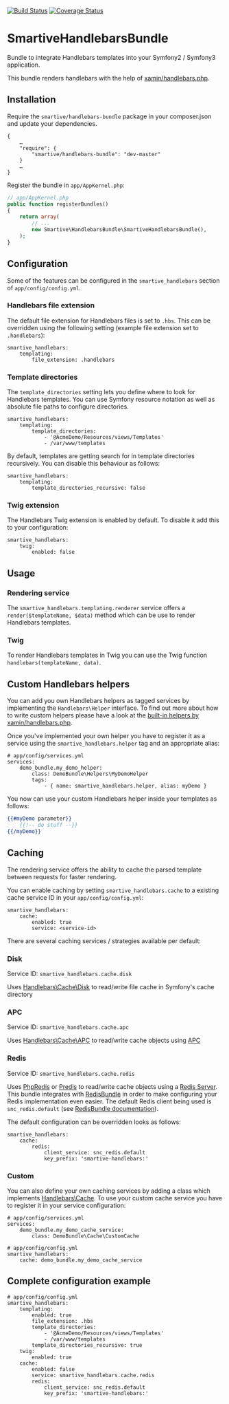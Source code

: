 [![Build Status](https://travis-ci.org/smartive/SmartiveHandlebarsBundle.svg?branch=master)](https://travis-ci.org/smartive/SmartiveHandlebarsBundle)
[![Coverage Status](https://coveralls.io/repos/smartive/SmartiveHandlebarsBundle/badge.svg?branch=master&service=github)](https://coveralls.io/github/smartive/SmartiveHandlebarsBundle?branch=master)

# SmartiveHandlebarsBundle

Bundle to integrate Handlebars templates into your Symfony2 / Symfony3 application.

This bundle renders handlebars with the help of [xamin/handlebars.php](https://github.com/XaminProject/handlebars.php).

## Installation

Require the `smartive/handlebars-bundle` package in your composer.json and update your dependencies.

```
{
    …
    "require": {
        "smartive/handlebars-bundle": "dev-master"
    }
    …
}
```

Register the bundle in `app/AppKernel.php`:

```php
// app/AppKernel.php
public function registerBundles()
{
    return array(
        // ...
        new Smartive\HandlebarsBundle\SmartiveHandlebarsBundle(),
    );
}
```

## Configuration

Some of the features can be configured in the ``smartive_handlebars`` section of `app/config/config.yml`.

### Handlebars file extension

The default file extension for Handlebars files is set to `.hbs`. 
This can be overridden using the following setting (example file extension set to `.handlebars`):

```
smartive_handlebars:
    templating:
        file_extension: .handlebars
```

### Template directories

The `template_directories` setting lets you define where to look for Handlebars templates.
You can use Symfony resource notation as well as absolute file paths to configure directories.


```
smartive_handlebars:
    templating:
        template_directories:
            - '@AcmeDemo/Resources/views/Templates'
            - /var/www/templates
```

By default, templates are getting search for in template directories recursively.
You can disable this behaviour as follows:

```
smartive_handlebars:
    templating:
        template_directories_recursive: false
```

### Twig extension

The Handlebars Twig extension is enabled by default. To disable it add this to your configuration:

```
smartive_handlebars:
    twig:
        enabled: false
```

## Usage

### Rendering service
The `smartive_handlebars.templating.renderer` service offers a `render($templateName, $data)` method which can be use to render Handlebars templates.

### Twig
To render Handlebars templates in Twig you can use the Twig function `handlebars(templateName, data)`.

## Custom Handlebars helpers
You can add you own Handlebars helpers as tagged services by implementing the `Handlebars\Helper` interface. To find out more about how to write custom helpers please have a look at the [built-in helpers by xamin/handlebars.php](https://github.com/XaminProject/handlebars.php/tree/master/src/Handlebars/Helper).

Once you've implemented your own helper you have to register it as a service using the `smartive_handlebars.helper` tag and an appropriate alias:

```
# app/config/services.yml
services:
    demo_bundle.my_demo_helper:
        class: DemoBundle\Helpers\MyDemoHelper
        tags:
            - { name: smartive_handlebars.helper, alias: myDemo }
```

You now can use your custom Handlebars helper inside your templates as follows:

```handlebars
{{#myDemo parameter}}
    {{!-- do stuff --}}
{{/myDemo}}
```

## Caching

The rendering service offers the ability to cache the parsed template between requests for faster rendering.

You can enable caching by setting `smartive_handlebars.cache` to a existing cache service ID in your `app/config/config.yml`:

```
smartive_handlebars:
    cache:
        enabled: true
        service: <service-id>
```

There are several caching services / strategies available per default:

### Disk

Service ID: `smartive_handlebars.cache.disk`

Uses [Handlebars\Cache\Disk](https://github.com/XaminProject/handlebars.php/blob/master/src/Handlebars/Cache/Disk.php) to read/write file cache in Symfony's cache directory

### APC

Service ID: `smartive_handlebars.cache.apc`

Uses [Handlebars\Cache\APC](https://github.com/XaminProject/handlebars.php/blob/master/src/Handlebars/Cache/APC.php) to read/write cache objects using [APC](http://php.net/manual/en/book.apc.php)

### Redis

Service ID: `smartive_handlebars.cache.redis`

Uses [PhpRedis](https://github.com/phpredis/phpredis) or [Predis](https://github.com/nrk/predis) to read/write cache objects using a [Redis Server](http://redis.io/). 
This bundle integrates with [RedisBundle](https://github.com/snc/SncRedisBundle) in order to make configuring your Redis implementation even easier. 
The default Redis client being used is `snc_redis.default` (see [RedisBundle documentation](https://github.com/snc/SncRedisBundle/blob/master/Resources/doc/index.md#usage)).

The default configuration can be overridden looks as follows:

```
smartive_handlebars:
    cache:
        redis:
            client_service: snc_redis.default
            key_prefix: 'smartive-handlebars:'
```

### Custom

You can also define your own caching services by adding a class which implements [Handlebars\Cache](https://github.com/XaminProject/handlebars.php/blob/master/src/Handlebars/Cache.php). 
To use your custom cache service you have to register it in your service configuration:

```
# app/config/services.yml
services:
    demo_bundle.my_demo_cache_service:
        class: DemoBundle\Cache\CustomCache
```

```
# app/config/config.yml
smartive_handlebars:
    cache: demo_bundle.my_demo_cache_service
```

## Complete configuration example

```
# app/config/config.yml
smartive_handlebars:
    templating:
        enabled: true
        file_extension: .hbs
        template_directories:
            - '@AcmeDemo/Resources/views/Templates'
            - /var/www/templates
        template_directories_recursive: true
    twig:
        enabled: true
    cache:
        enabled: false
        service: smartive_handlebars.cache.redis
        redis:
            client_service: snc_redis.default
            key_prefix: 'smartive-handlebars:'
```
